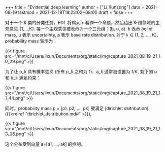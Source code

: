 +++
title = "Evidential deep learning"
author = ["Li Xunsong"]
date = 2021-08-19
lastmod = 2021-12-18T18:23:02+08:00
draft = false
+++

对于一个 K 类的分类任务，EDL 将输入 x 看作一个命题，然后给出 K-维领域的主观意见 {1,...,K}. 每一个主观意见被表示为一个三元组：(b, u, a). b 表示 belief mass, u 表示 uncertainty, a 表示 base rate distribution. 对于 k &isin; {1, 2, ..., K}, probability mass 表示为：

{{< figure src="/mnt/c/Users/lixun/Documents/org/static/img/capture_2021_08_19_21_10_29.png" >}}

为了让 p\_k 具有概率意义 (所有 p\_k 之和为 1)，a\_k 通常被设置为 1/K, 剩下的 u 和 b\_k 满足约束：

{{< figure src="/mnt/c/Users/lixun/Documents/org/static/img/capture_2021_08_19_21_11_44.png" >}}

同时，probability mass p = [p1, p2, ..., pk] 要满足 [dirichlet dsitribution]({{<relref "dirichlet_dsitribution.md#" >}}),

{{< figure src="/mnt/c/Users/lixun/Documents/org/static/img/capture_2021_08_19_21_13_06.png" >}}

这个分布受到向量 a=[a1, ..., ak] 的控制。